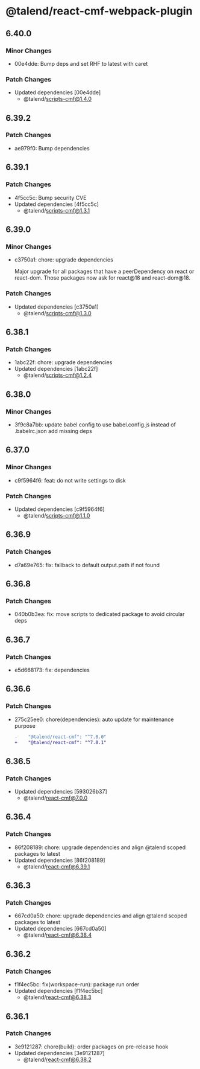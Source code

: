 # @talend/react-cmf-webpack-plugin

## 6.40.0

### Minor Changes

- 00e4dde: Bump deps and set RHF to latest with caret

### Patch Changes

- Updated dependencies [00e4dde]
  - @talend/scripts-cmf@1.4.0

## 6.39.2

### Patch Changes

- ae979f0: Bump dependencies

## 6.39.1

### Patch Changes

- 4f5cc5c: Bump security CVE
- Updated dependencies [4f5cc5c]
  - @talend/scripts-cmf@1.3.1

## 6.39.0

### Minor Changes

- c3750a1: chore: upgrade dependencies

  Major upgrade for all packages that have a peerDependency on react or react-dom. Those packages now ask for react@18 and react-dom@18.

### Patch Changes

- Updated dependencies [c3750a1]
  - @talend/scripts-cmf@1.3.0

## 6.38.1

### Patch Changes

- 1abc22f: chore: upgrade dependencies
- Updated dependencies [1abc22f]
  - @talend/scripts-cmf@1.2.4

## 6.38.0

### Minor Changes

- 3f9c8a7bb: update babel config to use babel.config.js instead of .babelrc.json
  add missing deps

## 6.37.0

### Minor Changes

- c9f5964f6: feat: do not write settings to disk

### Patch Changes

- Updated dependencies [c9f5964f6]
  - @talend/scripts-cmf@1.1.0

## 6.36.9

### Patch Changes

- d7a69e765: fix: fallback to default output.path if not found

## 6.36.8

### Patch Changes

- 040b0b3ea: fix: move scripts to dedicated package to avoid circular deps

## 6.36.7

### Patch Changes

- e5d668173: fix: dependencies

## 6.36.6

### Patch Changes

- 275c25ee0: chore(dependencies): auto update for maintenance purpose

  ```diff
  -    "@talend/react-cmf": "^7.0.0"
  +    "@talend/react-cmf": "^7.0.1"
  ```

## 6.36.5

### Patch Changes

- Updated dependencies [593026b37]
  - @talend/react-cmf@7.0.0

## 6.36.4

### Patch Changes

- 86f208189: chore: upgrade dependencies and align @talend scoped packages to latest
- Updated dependencies [86f208189]
  - @talend/react-cmf@6.39.1

## 6.36.3

### Patch Changes

- 667cd0a50: chore: upgrade dependencies and align @talend scoped packages to latest
- Updated dependencies [667cd0a50]
  - @talend/react-cmf@6.38.4

## 6.36.2

### Patch Changes

- f1f4ec5bc: fix(workspace-run): package run order
- Updated dependencies [f1f4ec5bc]
  - @talend/react-cmf@6.38.3

## 6.36.1

### Patch Changes

- 3e9121287: chore(build): order packages on pre-release hook
- Updated dependencies [3e9121287]
  - @talend/react-cmf@6.38.2
